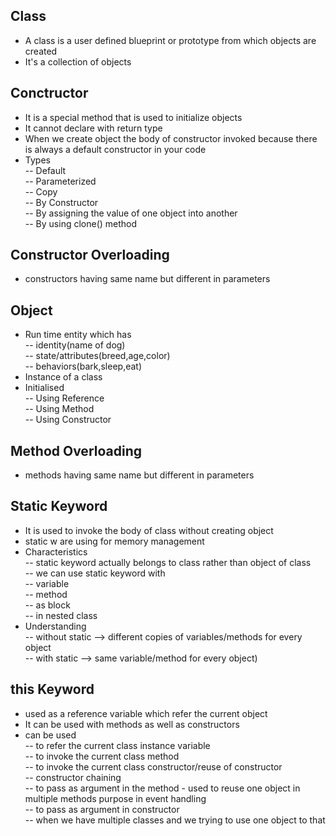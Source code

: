 ## Class 
- A class is a user defined blueprint or prototype from which objects are created
- It's a collection of objects

## Conctructor
- It is a special method that is used to initialize objects
- It cannot declare with return type
- When we create object the body of constructor invoked because there is always a default constructor in your code
- Types
   <br>-- Default
   <br>-- Parameterized 
   <br>-- Copy
      <br>-- By Constructor
      <br>-- By assigning the value of one object into another
      <br>-- By using clone() method

## Constructor Overloading
- constructors having same name but different in parameters

## Object
- Run time entity which has 
   <br>-- identity(name of dog)
   <br>-- state/attributes(breed,age,color) 
   <br>-- behaviors(bark,sleep,eat)
- Instance of a class
- Initialised 
   <br>-- Using Reference 
   <br>-- Using Method
   <br>-- Using Constructor

## Method Overloading
- methods having same name but different in parameters

## Static Keyword
- It is used to invoke the body of class without creating object
- static w are using for memory management
- Characteristics
   <br>-- static keyword actually belongs to class rather than object of class
   <br>-- we can use static keyword with 
      <br>-- variable
      <br>-- method 
      <br>-- as block
      <br>-- in nested class
- Understanding
   <br>-- without static --> different copies of variables/methods for every object
   <br>-- with static    --> same variable/method for every object)

## this Keyword
- used as a reference variable which refer the current object 
- It can be used with methods as well as constructors
- can be used 
   <br>-- to refer the current class instance variable
   <br>-- to invoke the current class method 
   <br>-- to invoke the current class constructor/reuse of constructor 
      <br>-- constructor chaining
   <br>-- to pass as argument in the method - used to reuse one object in multiple methods purpose in event handling
   <br>-- to pass as argument in constructor
      <br>-- when we have multiple classes and we trying to use one object to that 
